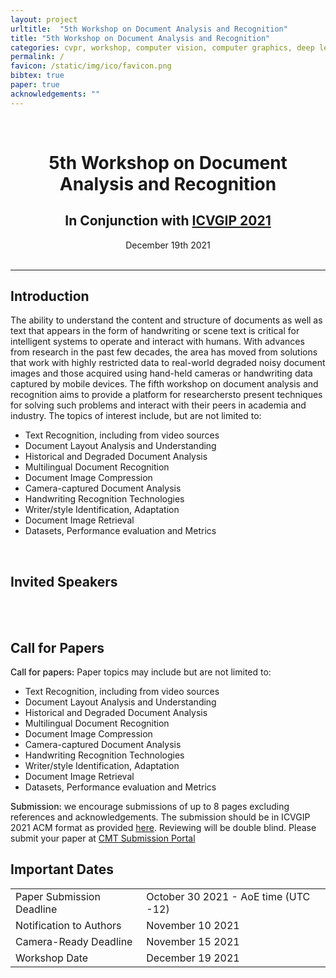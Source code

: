 ```yaml
---
layout: project
urltitle:  "5th Workshop on Document Analysis and Recognition"
title: "5th Workshop on Document Analysis and Recognition"
categories: cvpr, workshop, computer vision, computer graphics, deep learning, generative modeling, visual learning, simulation environments, robotics, machine learning, reinforcement learning
permalink: /
favicon: /static/img/ico/favicon.png
bibtex: true
paper: true
acknowledgements: ""
---
```


<br>
<div class="row">
  <div class="col-xs-12">
   <center><h1>5th Workshop on Document Analysis and Recognition</h1></center>
   <center><h2>In Conjunction with <a href="https://iitj.ac.in/icvgip2021/">ICVGIP 2021</a></h2></center>
   <center><span style="font-weight:400;">December 19th 2021</span></center>    
    <center><span style="color:#e74c3c;font-weight:400;"></span></center>
    <br/>
  </div>
</div>

<hr>

<div class="row" id="intro">
  <div class="col-xs-12">
    <h2>Introduction</h2>
  </div>
</div>
<div class="row">
  <div class="col-xs-12">
    <p>
     The ability to understand the content and structure of documents as well as text that appears in the form of handwriting or scene text is     critical for intelligent systems to operate and interact with humans. With advances from research in the past few decades, the area has moved from solutions that work with highly restricted data to real-world degraded noisy document images and those acquired using hand-held cameras or handwriting data captured by mobile devices. The fifth workshop on document analysis and recognition aims to provide a platform for researchersto present techniques for solving such problems and interact with their peers in academia and industry. The topics of interest include, but are not limited to:
    </p>
    <ul>
<li> Text Recognition, including from video sources
<li> Document Layout Analysis and Understanding
<li> Historical and Degraded Document Analysis
<li> Multilingual Document Recognition
<li> Document Image Compression
<li> Camera-captured Document Analysis
<li> Handwriting Recognition Technologies
<li> Writer/style Identification, Adaptation
<li> Document Image Retrieval
<li> Datasets, Performance evaluation and Metrics
</ul>
  </div>
</div> <br>

<div class="row" id="speakers">
  <div class="col-xs-12">
    <h2>Invited Speakers</h2>
  </div>
</div>
<br>
<br>

<div class="row" id="cfp">
  <div class="col-xs-12">
    <h2>Call for Papers</h2>
  </div>
</div>
<div class="row">
  <div class="col-xs-12">
    <p>
      <span style="font-weight:500;">Call for papers:</span> Paper topics may include but are not limited to:
    </p>
    <ul>
      <li> Text Recognition, including from video sources
      <li> Document Layout Analysis and Understanding
      <li> Historical and Degraded Document Analysis
      <li> Multilingual Document Recognition
      <li> Document Image Compression
      <li> Camera-captured Document Analysis
      <li> Handwriting Recognition Technologies
      <li> Writer/style Identification, Adaptation
      <li> Document Image Retrieval
      <li> Datasets, Performance evaluation and Metrics
    </ul>
    <p>
      <span style="font-weight:500;">Submission:</span> we encourage submissions of up to 8 pages excluding references and acknowledgements.
      The submission should be in ICVGIP 2021 ACM format as provided <a href="">here</a>. Reviewing will be double blind.      
      Please submit your paper at <a href="">CMT Submission Portal</a></span>
    </p>
  </div>
</div>

<div class="row" id="dates">
  <div class="col-xs-12">
    <h2>Important Dates</h2>
  </div>
</div>

<div class="row">
  <div class="col-xs-12">
    <table class="table table-striped">
      <tbody>
        <tr>
          <td>Paper Submission Deadline</td>
          <td>October 30 2021 - AoE time (UTC -12)</td>
        </tr>
        <tr>
          <td>Notification to Authors</td>
          <td>November 10 2021</td>
        </tr>
        <tr>
          <td>Camera-Ready Deadline</td>
          <td>November 15 2021</td>
        </tr>
        <tr>
          <td>Workshop Date</td>
          <td>December 19 2021</td>
        </tr>
      </tbody>
    </table>
  </div>
</div>

<br>

<br>

